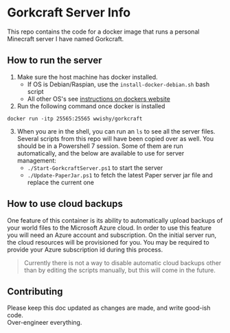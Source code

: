 # Gorkcraft Server Info

This repo contains the code for a docker image that runs a personal Minecraft server I have named Gorkcraft.

## How to run the server
1. Make sure the host machine has docker installed.
    - If OS is Debian/Raspian, use the `install-docker-debian.sh` bash script
    - All other OS's see [instructions on dockers website](https://docs.docker.com/engine/install/)
2. Run the following command once docker is installed
```pwsh
docker run -itp 25565:25565 wwishy/gorkcraft
```
3. When you are in the shell, you can run an `ls` to see all the server files. Several scripts from this repo will have been copied over as well. You should be in a Powershell 7 session. Some of them are run automatically, and the below are available to use for server management:
    - `./Start-GorkcraftServer.ps1` to start the server
    - `./Update-PaperJar.ps1` to fetch the latest Paper server jar file and replace the current one

## How to use cloud backups
One feature of this container is its ability to automatically upload backups of your world files to the Microsoft Azure cloud. In order to use this feature you will need an Azure account and subscription. On the initial server run, the cloud resources will be provisioned for you. You may be required to provide your Azure subscription id during this process.  
> Currently there is not a way to disable automatic cloud backups other than by editing the scripts manually, but this will come in the future.

## Contributing
Please keep this doc updated as changes are made, and write good-ish code.  
Over-engineer everything.